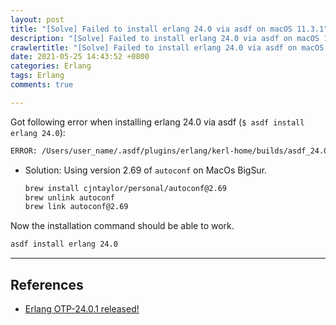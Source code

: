 ```yaml
---
layout: post
title: "[Solve] Failed to install erlang 24.0 via asdf on macOS 11.3.1"
description: "[Solve] Failed to install erlang 24.0 via asdf on macOS 11.3.1"
crawlertitle: "[Solve] Failed to install erlang 24.0 via asdf on macOS 11.3.1"
date: 2021-05-25 14:43:52 +0800
categories: Erlang
tags: Erlang
comments: true

---
```


Got following error when installing erlang 24.0 via asdf (`$ asdf install erlang 24.0`):

```bash
ERROR: /Users/user_name/.asdf/plugins/erlang/kerl-home/builds/asdf_24.0/otp_src_24.0/lib/crypto/configure failed!
```

- Solution: Using version 2.69 of `autoconf` on MacOs BigSur.

    ```bash
    brew install cjntaylor/personal/autoconf@2.69
    brew unlink autoconf
    brew link autoconf@2.69
    ```

Now the installation command should be able to work.

```bash
asdf install erlang 24.0
```

---

## References

- [Erlang OTP-24.0.1 released!](https://elixirforum.com/t/erlang-otp-24-0-1-released/39855/14)
